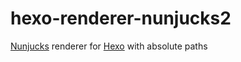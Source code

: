 # hexo-renderer-nunjucks2

[Nunjucks](https://mozilla.github.io/nunjucks/) renderer for [Hexo](https://hexo.io/) with absolute paths
